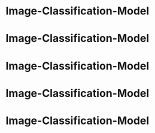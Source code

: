 # Image-Classification-Model
# Image-Classification-Model
# Image-Classification-Model
# Image-Classification-Model
# Image-Classification-Model
